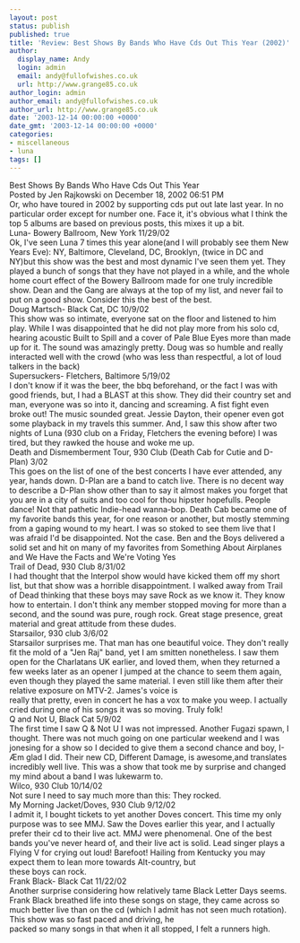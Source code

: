 ```yaml
---
layout: post
status: publish
published: true
title: 'Review: Best Shows By Bands Who Have Cds Out This Year (2002)'
author:
  display_name: Andy
  login: admin
  email: andy@fullofwishes.co.uk
  url: http://www.grange85.co.uk
author_login: admin
author_email: andy@fullofwishes.co.uk
author_url: http://www.grange85.co.uk
date: '2003-12-14 00:00:00 +0000'
date_gmt: '2003-12-14 00:00:00 +0000'
categories:
- miscellaneous
- luna
tags: []
---
```

<p>Best Shows By Bands Who Have Cds Out This Year<br />Posted by Jen Rajkowski on December 18, 2002 06:51 PM<br />Or, who have toured in 2002 by supporting cds put out late last year. In no particular order except for number one. Face it, it's obvious what I think the top 5 albums are based on previous posts, this mixes it up a bit.<br />Luna- Bowery Ballroom, New York 11/29/02<br />Ok, I've seen Luna 7 times this year alone(and I will probably see them New Years Eve): NY,  Baltimore, Cleveland, DC, Brooklyn, (twice in DC and NY)but this show was the best and most dynamic I've seen them yet. They played a bunch of songs that they have not played in a while, and the whole home court effect of the Bowery Ballroom made for one truly incredible show. Dean and the Gang are always at the top of my list, and never fail to put on a good show. Consider this the best of the best. <br />Doug Martsch- Black Cat, DC 10/9/02 <br />This show was so intimate, everyone sat on the floor and listened to him play. While I was disappointed that he did not play more from his solo cd, hearing acoustic Built to Spill and a cover of Pale Blue Eyes more than made up for it. The sound was amazingly pretty. Doug was so humble and really interacted well with the crowd (who was less than respectful, a lot of loud talkers in the back)<br />Supersuckers- Fletchers, Baltimore 5/19/02<br />I don't know if it was the beer, the bbq beforehand, or the fact I was with good friends, but, I had a BLAST at this show. They did their country set and man, everyone was so into it, dancing and screaming. A fist fight even broke out! The music sounded great. Jessie Dayton, their opener even got some playback in my travels this summer. And, I saw this show after two nights of Luna (930 club on a Friday,   Fletchers the evening before) I was tired, but they rawked the house and woke me up.<br />Death and Dismemberment Tour, 930 Club (Death Cab for Cutie and D-Plan) 3/02<br />This goes on the list of one of the best concerts I have ever attended, any year, hands down. D-Plan are a band to catch live. There is no decent way to describe a D-Plan show other than to say it almost makes you forget that you are in a city of suits and too cool for thou hipster hopefulls. People dance! Not that pathetic Indie-head wanna-bop. Death Cab became one of my favorite bands this year, for one reason or another, but mostly stemming from a gaping wound to my heart. I was so stoked to see them live that I was afraid I'd be disappointed. Not the case. Ben and the Boys delivered a solid set and hit on many of my favorites from Something About Airplanes and We Have the Facts and We're Voting Yes<br />Trail of Dead, 930 Club 8/31/02<br />I had thought that the Interpol show would have kicked them off my short list, but that show was a horrible disappointment. I walked away from Trail of Dead thinking that these boys may save Rock as we know it. They know how to entertain. I don't think any member stopped moving for more than a second, and the sound was pure, rough rock. Great stage presence, great material and great attitude from these dudes. <br />Starsailor, 930 club 3/6/02<br />Starsailor surprises me. That man has one beautiful voice. They don't really fit the mold of a "Jen Raj" band, yet I am smitten nonetheless. I saw them open for the Charlatans UK earlier, and loved them, when they returned a few weeks later as an opener I jumped at the chance to seem them again, even though they played the same material. I even still like them after their relative exposure on MTV-2. James's voice is<br />really that pretty, even in concert he has a vox to make you weep. I actually cried during one of his songs it was so moving. Truly folk!<br />Q and Not U, Black Cat 5/9/02<br />The first time I saw Q & Not U I was not impressed. Another Fugazi spawn, I thought. There was not much going on one particular weekend and I was jonesing for a show so I decided to give them a second chance and boy, I-Æm glad I did. Their new CD, Different Damage, is awesome,and translates incredibly well live. This was a show that took me by surprise and changed my mind about a band I was lukewarm to. <br />Wilco, 930 Club 10/14/02<br />Not sure I need to say much more than this: They rocked.<br />My Morning Jacket/Doves, 930 Club 9/12/02<br />I admit it, I bought tickets to yet another Doves concert. This time my only purpose was to see MMJ. Saw the Doves earlier this year, and I actually prefer their cd to their live act. MMJ were phenomenal. One of the best bands you've never heard of, and their live act is solid. Lead singer plays a Flying V for crying out loud! Barefoot! Hailing from Kentucky you may expect them to lean more towards Alt-country, but<br />these boys can rock. <br />Frank Black- Black Cat 11/22/02<br />Another surprise considering how relatively tame Black Letter Days seems. Frank Black breathed life into these songs on stage, they came across so much better live than on the cd (which I admit has not seen much rotation). This show was so fast paced and driving, he<br />packed so many songs in that when it all stopped, I felt a runners high.</p>
